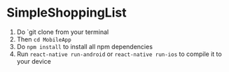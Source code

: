 # SimpleShoppingList
1. Do `git clone from your terminal
2. Then `cd MobileApp`
3. Do `npm install` to install all npm dependencies
4. Run `react-native run-android` or `react-native run-ios` to compile it to your device 
